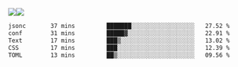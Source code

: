 <div style="display: flex; flex-direction: row;">
<img style="height: auto; width: auto;" class="img" src="https://raw.githubusercontent.com/blazepp/github-stats/master/generated/overview.svg#gh-dark-mode-only" />
<img style="height: auto; width: auto;" class="img" src="https://raw.githubusercontent.com/blazepp/github-stats/master/generated/languages.svg#gh-dark-mode-only" />
</div>

<div style="display: flex; flex-direction: row;">
<!--START_SECTION:waka-->

```txt
jsonc       37 mins         ███████░░░░░░░░░░░░░░░░░░   27.52 %
conf        31 mins         █████▓░░░░░░░░░░░░░░░░░░░   22.91 %
Text        17 mins         ███▒░░░░░░░░░░░░░░░░░░░░░   13.02 %
CSS         17 mins         ███░░░░░░░░░░░░░░░░░░░░░░   12.39 %
TOML        13 mins         ██▒░░░░░░░░░░░░░░░░░░░░░░   09.56 %
```

<!--END_SECTION:waka-->
</div>

